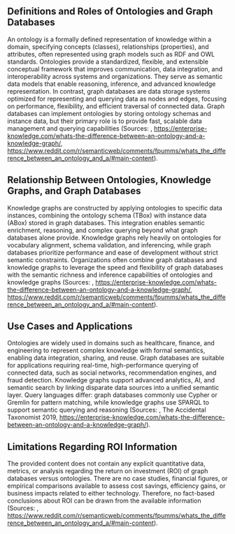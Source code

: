 ## Definitions and Roles of Ontologies and Graph Databases
An ontology is a formally defined representation of knowledge within a domain, specifying concepts (classes), relationships (properties), and attributes, often represented using graph models such as RDF and OWL standards. Ontologies provide a standardized, flexible, and extensible conceptual framework that improves communication, data integration, and interoperability across systems and organizations. They serve as semantic data models that enable reasoning, inference, and advanced knowledge representation. In contrast, graph databases are data storage systems optimized for representing and querying data as nodes and edges, focusing on performance, flexibility, and efficient traversal of connected data. Graph databases can implement ontologies by storing ontology schemas and instance data, but their primary role is to provide fast, scalable data management and querying capabilities (Sources: , https://enterprise-knowledge.com/whats-the-difference-between-an-ontology-and-a-knowledge-graph/, https://www.reddit.com/r/semanticweb/comments/fpumms/whats_the_difference_between_an_ontology_and_a/#main-content).

## Relationship Between Ontologies, Knowledge Graphs, and Graph Databases
Knowledge graphs are constructed by applying ontologies to specific data instances, combining the ontology schema (TBox) with instance data (ABox) stored in graph databases. This integration enables semantic enrichment, reasoning, and complex querying beyond what graph databases alone provide. Knowledge graphs rely heavily on ontologies for vocabulary alignment, schema validation, and inferencing, while graph databases prioritize performance and ease of development without strict semantic constraints. Organizations often combine graph databases and knowledge graphs to leverage the speed and flexibility of graph databases with the semantic richness and inference capabilities of ontologies and knowledge graphs (Sources: , https://enterprise-knowledge.com/whats-the-difference-between-an-ontology-and-a-knowledge-graph/, https://www.reddit.com/r/semanticweb/comments/fpumms/whats_the_difference_between_an_ontology_and_a/#main-content).

## Use Cases and Applications
Ontologies are widely used in domains such as healthcare, finance, and engineering to represent complex knowledge with formal semantics, enabling data integration, sharing, and reuse. Graph databases are suitable for applications requiring real-time, high-performance querying of connected data, such as social networks, recommendation engines, and fraud detection. Knowledge graphs support advanced analytics, AI, and semantic search by linking disparate data sources into a unified semantic layer. Query languages differ: graph databases commonly use Cypher or Gremlin for pattern matching, while knowledge graphs use SPARQL to support semantic querying and reasoning (Sources: , The Accidental Taxonomist 2019, https://enterprise-knowledge.com/whats-the-difference-between-an-ontology-and-a-knowledge-graph/).

## Limitations Regarding ROI Information
The provided content does not contain any explicit quantitative data, metrics, or analysis regarding the return on investment (ROI) of graph databases versus ontologies. There are no case studies, financial figures, or empirical comparisons available to assess cost savings, efficiency gains, or business impacts related to either technology. Therefore, no fact-based conclusions about ROI can be drawn from the available information (Sources: , https://www.reddit.com/r/semanticweb/comments/fpumms/whats_the_difference_between_an_ontology_and_a/#main-content).